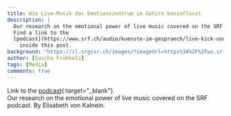 ```yaml
---
title: Wie Live-Musik das Emotionszentrum im Gehirn beeinflusst
description: |
  Our research on the emotional power of live music covered on the SRF podcast. By Elisabeth von Kalnein.
  Find a link to the
  [podcast](https://www.srf.ch/audio/kuenste-im-gespraech/live-kick-und-toxische-beziehungen?id=12576689){:target="_blank"}
    inside this post.
background: "https://il.srgssr.ch/images/?imageUrl=https%3A%2F%2Fws.srf.ch%2Fasset%2Fimage%2Faudio%2Fba99f26b-feee-4ee0-adf0-09f24f02e9c9%2FWEBVISUAL%2F1628597818.jpg&format=jpg&width=960"
author: [Sascha Frühholz]
tags: [Media]
comments: true
---
```


Link to the
[podcast](https://www.srf.ch/audio/kuenste-im-gespraech/live-kick-und-toxische-beziehungen?id=12576689){:target="_blank"}.
<br />
Our research on the emotional power of live music covered on the SRF podcast. By Elisabeth von Kalnein.
